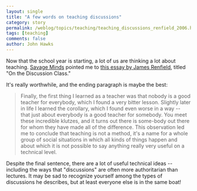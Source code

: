 ```yaml
---
layout: single 
title: "A few words on teaching discussions" 
category: story
permalink: /weblog/topics/teaching/teaching_discussions_renfield_2006.html
tags: [teaching] 
comments: false 
author: John Hawks 
---
```



<p>
Now that the school year is starting, a lot of us are thinking a lot about teaching. <a href="http://savageminds.org/2006/08/21/in-the-discussion-class/">Savage Minds</a> pointed me to <a href="http://teaching.uchicago.edu/tutorial/renfield.shtml">this essay by James Renfield</a>, titled "On the Discussion Class." 
</p>

<p>
It's really worthwhile, and the ending paragraph is maybe the best: 
</p>

<blockquote>Finally, the first thing I learned as a teacher was that nobody is a good teacher for everybody, which I found a very bitter lesson. Slightly later in life I learned the corollary, which I found even worse in a way -- that just about everybody is a good teacher for somebody. You meet these incredible klutzes, and it turns out there is some-body out there for whom they have made all of the difference. This observation led me to conclude that teaching is not a method, it's a name for a whole group of social situations in which all kinds of things happen and about which it is not possible to say anything really very useful on a technical level.</blockquote>

<p>
Despite the final sentence, there are a lot of useful technical ideas -- including the ways that "discussions" are often more authoritarian than lectures. It may be sad to recognize yourself among the types of discussions he describes, but at least everyone else is in the same boat!
</p>

